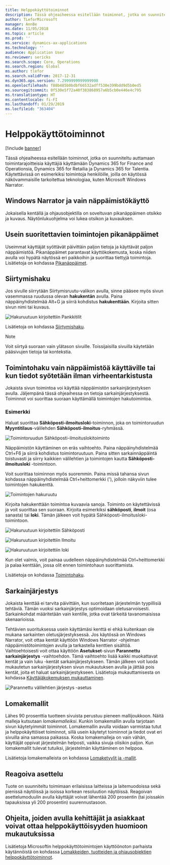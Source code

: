 ```yaml
---
title: Helppokäyttötoiminnot
description: Tässä ohjeaiheessa esitellään toiminnot, jotka on suunniteltu auttamaan toimintarajoitteisia käyttäjiä käyttämään Dynamics 365 for Finance and Operationsia, Dynamics 365 for Retailia ja Dynamics 365 for Talentia.
author: TLeforMicrosoft
manager: AnnBe
ms.date: 11/05/2018
ms.topic: article
ms.prod: ''
ms.service: dynamics-ax-applications
ms.technology: ''
audience: Application User
ms.reviewer: sericks
ms.search.scope: Core, Operations
ms.search.region: Global
ms.author: tlefor
ms.search.validFrom: 2017-12-31
ms.dyn365.ops.version: 7.2999999999999998
ms.openlocfilehash: f88b485b0bdbf66532adff530e399bdd9d5b0ed5
ms.sourcegitcommit: 0f530e5f72a40f383868957a6b5cb0e446e4c795
ms.translationtype: HT
ms.contentlocale: fi-FI
ms.lasthandoff: 01/29/2019
ms.locfileid: "363404"
---
```

# <a name="accessibility-features"></a>Helppokäyttötoiminnot

[!include [banner](../includes/banner.md)]

Tässä ohjeaiheessa esitellään toiminnot, jotka on suunniteltu auttamaan toimintarajoitteisia käyttäjiä käyttämään Dynamics 365 for Finance and Operationsia, Dynamics 365 for Retailia ja Dynamics 365 for Talentia. Käytettävissä on esimerkiksi toimintoja henkilöille, joilla on käytössä näkövammaisille tarkoitettua teknologiaa, kuten Microsoft Windows Narrator.

## <a name="windows-narrator-and-keyboard-only-access"></a>Windows Narrator ja vain näppäimistökäyttö

Jokaisella kentällä ja ohjausobjektilla on soveltuvan pikanäppäimen otsikko ja kuvaus. Näytönlukuohjelma voi lukea otsikon ja kuvauksen.

## <a name="shortcuts-for-the-most-frequently-performed-actions"></a>Usein suoritettavien toimintojen pikanäppäimet

Useimmat käyttäjät syöttävät päivittäin paljon tietoja ja käyttävät paljon näppäimistöä. Pikanäppäimet parantavat käyttökokemusta, koska niiden avulla voi hypätä näytössä eri paikkoihin ja suorittaa tiettyjä toimintoja. Lisätietoja on kohdassa [Pikanäppäimet](shortcut-keys.md).

## <a name="navigation-search"></a>Siirtymishaku

Jos sivulle siirrytään Siirtymisruutu-valikon avulla, sinne pääsee myös sivun vasemmassa ruudussa olevan **hakukentän** avulla. Paina näppäinyhdistelmää Alt+G ja siirrä kohdistus **hakukenttään**. Kirjoita sitten sivun nimi tai kuvaus.

![Hakuruutuun kirjoitettiin Pankkitilit](media/6d08b0be32808221023e2aa92d69fd70.png "Hakuruutuun kirjoitettiin Pankkitilit")

Lisätietoja on kohdassa [Siirtymishaku](navigation-search.md).

> [!NOTE]
> Voit siirtyä suoraan vain ylätason sivuille. Toissijaisilla sivuilla käytetään pääsivujen tietoja tai kontekstia.

## <a name="action-search-for-keyboard-only-users-or-for-heads-down-data-entry"></a>Toimintohaku vain näppäimistöä käyttäville tai kun tiedot syötetään ilman virheentarkistusta

Jokaista sivun toimintoa voi käyttää näppäimistön sarkainjärjestyksen avulla. Jäljempänä tässä ohjeaihessa on tietoja sarkainjärjestyksestä. Toiminnot voi suorittaa suoraan käyttämällä toimintojen hakutoimintoa.

### <a name="example"></a>Esimerkki

Haluat suorittaa **Sähköposti-ilmoitusloki**-toiminnon, joka on toimintoruudun **Myyntitilaus**-välilehden **Sähköposti-ilmoitus**-ryhmässä.

![Toimintoruudun Sähköposti-ilmoituslokitoiminto](media/f0d78399e7fafcd85ded1cd1e3d34f3c.jpg "Toimintoruudun Sähköposti-ilmoituslokitoiminto")

Näppäimistön käyttäminen on eräs vaihtoehto. Paina näppäinyhdistelmää Ctrl+F6 ja siirrä kohdistus toimintoruutuun. Paina sitten sarkainnäppäintä toistuvasti ja siirry kaikkien välilehtien ja toimintojen kautta **Sähköposti-ilmoitusloki** -toimintoon.

Voit suorittaa toiminnon myös suoremmin. Paina missä tahansa sivun kohdassa näppäinyhdistelmää Ctrl+heittomerkki ('), jolloin näkyviin tulee toimintojen hakukenttä.

![Toimintojen hakuruutu](media/80f7e8c5ac412fdf2c8a12f7728f135a.jpg "Toimintojen hakuruutu")

Kirjoita hakukenttään toimintoa kuvaavia sanoja. Toiminto on käytettävissä ja voit suorittaa sen suoraan. Kirjoita esimerkiksi **sähköposti**, **ilmoit** (osa sanasta) tai **loki**. Tämän jälkeen voit hypätä Sähköposti-ilmoitusloki-toimintoon.

![Hakuruutuun kirjoitettiin Sähköposti](media/image4.png "Hakuruutuun kirjoitettiin Sähköposti")

![Hakuruutuun kirjoitettiin Ilmoitu](media/image5.png "Hakuruutuun kirjoitettiin Ilmoitu")

![Hakuruutuun kirjoitettiin loki](media/image6.png "Hakuruutuun kirjoitettiin loki")

Kun olet valmis, voit painaa uudelleen näppäinyhdistelmää Ctrl+heittomerkki ja palaa kenttään, jossa olit ennen toimintohaun suorittamista.

Lisätietoja on kohdassa [Toimintohaku](action-search.md).

## <a name="tab-sequence"></a>Sarkainjärjestys

Jokaista kenttää ei tarvita päivittäin, kun suoritetaan järjestelmän tyypillisiä tehtäviä. Tämän vuoksi sarkainjärjestys optimoidaan oletusarvoisesti. Sarkainkohdat määritetään vain kentille, jotka ovat tärkeitä tavanomaisissa skenaarioissa.

Tehtävien suorituksessa usein käyttämäsi kenttä ei ehkä kuitenkaan ole mukana sarkainten oletusjärjestyksessä. Jos käytössä on Windows Narrator, voit ottaa kentät käyttöön Windows Narrator -ohjelman näppäimistötoimintojen avulla ja tarkastella kenttien sisältöä. Vaihtoehtoisesti voit ottaa käyttöön **Asetukset**-sivun **Parannettu sarkainjärjestys** -vaihtoehdon. Tämä vaihtoehto lisää kaikki muokattavat kentät ja vain luku -kentät sarkainjärjestykseen. Tämän jälkeen voit luoda mukautetun sarkainjärjestyksen sivun mukautuksen avulla ja jättää pois kentät, joita et haluat sarkainjärjestykseen. Lisätietoja mukauttamisesta on kohdassa [Käyttäjäkokemuksen mukauttaminen](personalize-user-experience.md).

![Parannettu välilehtien järjestys -asetus](media/8c0f12bbb3f26032997ef0ba95d89b6a.png "Parannettu välilehtien järjestys -asetus")

## <a name="form-patterns"></a>Lomakemallit

Lähes 90 prosenttia tuotteen sivuista perustuu pieneen mallijoukkoon. Näitä malleja kutsutaan *lomakemalleiksi*. Kunkin lomakemallin avulla tarjotaan sivun käytetyimmät toiminnot. Lomakemallin avulla voidaan varmistaa tutut ja helppokäyttöiset toiminnot, sillä usein käytetyt toiminnot ja tiedot ovat eri sivuilla aina samassa paikassa. Koska lomakemalleja on vain vähän, käyttäjät oppivat järjestelmän helposti, vaikka sivuja olisikin paljon. Kun lomakemallit tulevat tutuiksi, järjestelmän käyttäminen on helppoa.

Lisätietoja lomakemalleista on kohdassa [Lomaketyylit ja -mallit](../../dev-itpro/user-interface/form-styles-patterns.md).

## <a name="responsive-layout"></a>Reagoiva asettelu

Tuote on suunniteltu toimimaan erilaisissa laitteissa ja laitemuodoissa sekä pienissä näytöissä ja isoissa korkean resoluution näytöissä. Reagoivan asettelumoduulin avulla käyttäjät voivat lähentää 200 prosentin (tai joissakin tapauksissa yli 200 prosentin) suurennustasoon.

## <a name="guidance-to-help-developers-and-customers-incorporate-accessible-thinking-in-their-customizations"></a>Ohjeita, joiden avulla kehittäjät ja asiakkaat voivat ottaa helppokäyttöisyyden huomioon mukautuksissa

Lisätietoja Microsoftin helppokäyttötoimintojen käyttöönoton parhaista käytännöistä on kohdassa [Lomakkeiden, tuotteiden ja ohjausobjektien helppokäyttötoiminnot](../../dev-itpro/user-interface/enable-accessibility.md).
